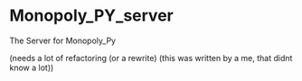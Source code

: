 # Monopoly_PY_server
The Server for Monopoly_Py

(needs a lot of refactoring (or a rewrite) (this was written by a me, that didnt know a lot))
